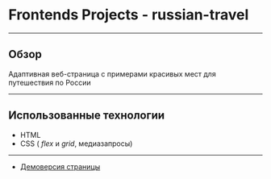 # Frontends Projects - russian-travel
___

## Обзор
Адаптивная веб-страница c примерами красивых мест для путешествия по России
___

## Использованные технологии
* HTML
* CSS ( _flex_ и _grid_, медиазапросы)
___

* [Демоверсия страницы](https://volkova-fe.github.io/russian-travel/)
